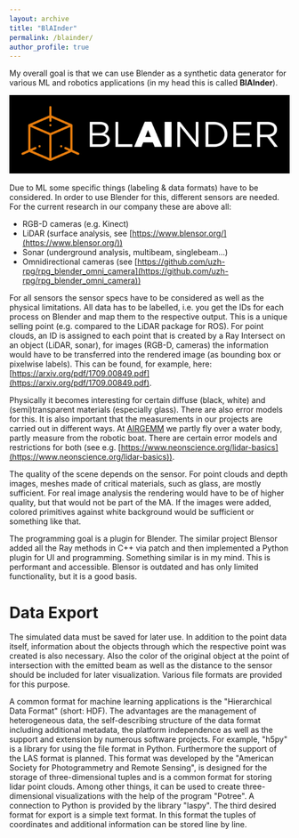 ```yaml
---
layout: archive
title: "BlAInder"
permalink: /blainder/
author_profile: true
---
```


My overall goal is that we can use Blender as a synthetic data generator for various ML and robotics applications (in my head this is called **BlAInder**). 

![alt text](../images/blainder2.png "BlAInder Logo")

Due to ML some specific things (labeling & data formats) have to be considered. In order to use Blender for this, different sensors are needed. For the current research in our company these are above all:

- RGB-D cameras (e.g. Kinect)
- LiDAR (surface analysis, see [https://www.blensor.org/](https://www.blensor.org/))
- Sonar (underground analysis, multibeam, singlebeam...)
- Omnidirectional cameras (see [https://github.com/uzh-rpg/rpg_blender_omni_camera](https://github.com/uzh-rpg/rpg_blender_omni_camera))

For all sensors the sensor specs have to be considered as well as the physical limitations. All data has to be labelled, i.e. you get the IDs for each process on Blender and map them to the respective output. This is a unique selling point (e.g. compared to the LiDAR package for ROS). For point clouds, an ID is assigned to each point that is created by a Ray Intersect on an object (LiDAR, sonar), for images (RGB-D, cameras) the information would have to be transferred into the rendered image (as bounding box or pixelwise labels). This can be found, for example, here: [https://arxiv.org/pdf/1709.00849.pdf](https://arxiv.org/pdf/1709.00849.pdf).

Physically it becomes interesting for certain diffuse (black, white) and (semi)transparent materials (especially glass). There are also error models for this. It is also important that the measurements in our projects are carried out in different ways. At [AIRGEMM](https://tu-freiberg.de/airgemm) we partly fly over a water body, partly measure from the robotic boat. There are certain error models and restrictions for both (see e.g. [https://www.neonscience.org/lidar-basics](https://www.neonscience.org/lidar-basics)).

The quality of the scene depends on the sensor. For point clouds and depth images, meshes made of critical materials, such as glass, are mostly sufficient. For real image analysis the rendering would have to be of higher quality, but that would not be part of the MA. If the images were added, colored primitives against white background would be sufficient or something like that. 

The programming goal is a plugin for Blender. The similar project Blensor added all the Ray methods in C++ via patch and then implemented a Python plugin for UI and programming. Something similar is in my mind. This is performant and accessible. Blensor is outdated and has only limited functionality, but it is a good basis. 

# Data Export

The simulated data must be saved for later use. In addition to the point data itself, information about the objects through which the respective point was created is also necessary. Also the color of the original object at the point of intersection with the emitted beam as well as the distance to the sensor should be included for later visualization. Various file formats are provided for this purpose.

A common format for machine learning applications is the "Hierarchical Data Format" (short: HDF). The advantages are the management of heterogeneous data, the self-describing structure of the data format including additional metadata, the platform independence as well as the support and extension by numerous software projects. For example, "h5py" is a library for using the file format in Python. Furthermore the support of the LAS format is planned. This format was developed by the "American Society for Photogrammetry and Remote Sensing", is designed for the storage of three-dimensional tuples and is a common format for storing lidar point clouds. Among other things, it can be used to create three-dimensional visualizations with the help of the program "Potree". A connection to Python is provided by the library "laspy". The third desired format for export is a simple text format. In this format the tuples of coordinates and additional information can be stored line by line.